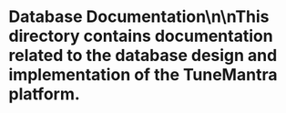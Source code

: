 # Database Documentation\n\nThis directory contains documentation related to the database design and implementation of the TuneMantra platform.
